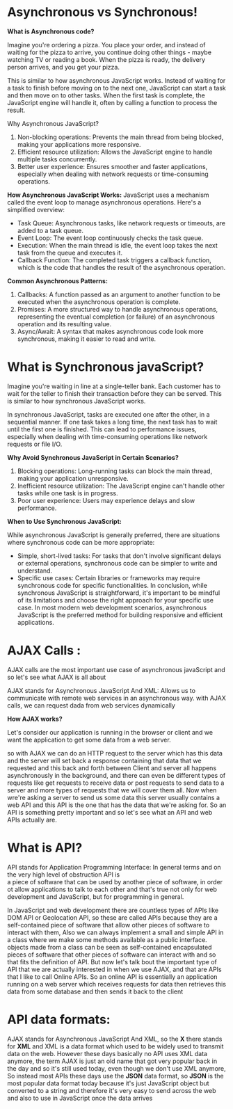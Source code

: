 # Asynchronous vs Synchronous!

**What is Asynchronous code?**

Imagine you're ordering a pizza. You place your order, and instead of waiting for the pizza to arrive, you continue doing other things - maybe watching TV or reading a book. When the pizza is ready, the delivery person arrives, and you get your pizza.

This is similar to how asynchronous JavaScript works. Instead of waiting for a task to finish before moving on to the next one, JavaScript can start a task and then move on to other tasks. When the first task is complete, the JavaScript engine will handle it, often by calling a function to process the result.

Why Asynchronous JavaScript?

1. Non-blocking operations: Prevents the main thread from being blocked, making your applications more responsive.
2. Efficient resource utilization: Allows the JavaScript engine to handle multiple tasks concurrently.
3. Better user experience: Ensures smoother and faster applications, especially when dealing with network requests or time-consuming operations.

**How Asynchronous JavaScript Works:**
JavaScript uses a mechanism called the event loop to manage asynchronous operations. Here's a simplified overview:

- Task Queue: Asynchronous tasks, like network requests or timeouts, are added to a task queue.
- Event Loop: The event loop continuously checks the task queue.
- Execution: When the main thread is idle, the event loop takes the next task from the queue and executes it.
- Callback Function: The completed task triggers a callback function, which is the code that handles the result of the asynchronous operation.

**Common Asynchronous Patterns:**

1. Callbacks: A function passed as an argument to another function to be executed when the asynchronous operation is complete.
2. Promises: A more structured way to handle asynchronous operations, representing the eventual completion (or failure) of an asynchronous operation and its resulting value.
3. Async/Await: A syntax that makes asynchronous code look more synchronous, making it easier to read and write.

# What is Synchronous javaScript?

Imagine you're waiting in line at a single-teller bank. Each customer has to wait for the teller to finish their transaction before they can be served. This is similar to how synchronous JavaScript works.

In synchronous JavaScript, tasks are executed one after the other, in a sequential manner. If one task takes a long time, the next task has to wait until the first one is finished. This can lead to performance issues, especially when dealing with time-consuming operations like network requests or file I/O.

**Why Avoid Synchronous JavaScript in Certain Scenarios?**

1. Blocking operations: Long-running tasks can block the main thread, making your application unresponsive.
2. Inefficient resource utilization: The JavaScript engine can't handle other tasks while one task is in progress.
3. Poor user experience: Users may experience delays and slow performance.

**When to Use Synchronous JavaScript:**

While asynchronous JavaScript is generally preferred, there are situations where synchronous code can be more appropriate:

- Simple, short-lived tasks: For tasks that don't involve significant delays or external operations, synchronous code can be simpler to write and understand.
- Specific use cases: Certain libraries or frameworks may require synchronous code for specific functionalities.
  In conclusion, while synchronous JavaScript is straightforward, it's important to be mindful of its limitations and choose the right approach for your specific use case. In most modern web development scenarios, asynchronous JavaScript is the preferred method for building responsive and efficient applications.

# AJAX Calls :

AJAX calls are the most important use case of asynchronous javaScript and so let's see what AJAX is all about

AJAX stands for Asynchronous JavaScript And XML: Allows us to communicate with remote web services in an asynchronous way.
with AJAX calls, we can request dada from web services dynamically

**How AJAX works?**

Let's consider our application is running in the browser or client and we want the application to get some data
from a web server.

so with AJAX we can do an HTTP request to the server which has this data and the server will set back a response containing that data that we requested
and this back and forth between Client and server all happens asynchronously in the background, and there can even be different types of requests
like get requests to receive data or post requests to send data to a server and more types of requests that we will cover them all.
Now when wre're asking a server to send us some data this server usually contains a web API and this API is the one that has the data
that we're asking for.
So an API is something pretty important and so let's see what an API and web APIs actually are.

# What is API?

API stands for Application Programming Interface: In general terms and on the very high level of obstruction API is  
a piece of software that can be used by another piece of software, in order ot allow applications to talk to each other
and that's true not only for web development and JavaScript, but for programming in general.

In JavaScript and web development there are countless types of APIs like DOM API or Geolocation API, so these are called APIs because they are a self-contained piece of software
that allow other pieces of software to interact with them, Also we can always implement a small and simple API in a class where we make some methods available as a public interface.
objects made from a class can be seen as self-contained encapsulated pieces of software that other pieces of software can interact with and so that fits the definition of API.
But now let's talk bout the important type of API that we are actually interested in when we use AJAX,
and that are APIs that I like to call Online APIs.
So an online API is essentially an application running on a web server which receives requests for data then retrieves this data from some database and then sends it back to the client

# API data formats:

AJAX stands for Asynchronous JavaScript And XML,
so the **X** there stands for **XML** and XML is a data format which used to be widely used to transmit data on the web.
However these days basically no API uses XML data anymore, the term AJAX is just an old name that got very popular back in the day and so it's still used today,
even though we don't use XML anymore,
So instead most APIs these days use the **JSON** data format, so **JSON** is the most popular data format today because it's just JavaScript object but converted to a string
and therefore it's very easy to send across the web and also to use in JavaScript once the data arrives
